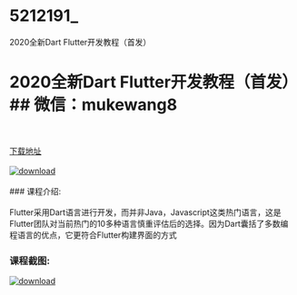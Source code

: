 # 5212191_
2020全新Dart Flutter开发教程（首发）
# 2020全新Dart Flutter开发教程（首发）## 微信：mukewang8
<br/></br>[下载地址](http://www.36tz.cn/article/5212191 "下载地址")
<br/></br>[![download](http://36tz.cn/muke_img/2020_04_2-64-300x151.png "下载地址")](http://www.36tz.cn/article/5212191 "下载地址")
<br/></br>### 课程介绍:<br/></br>Flutter采用Dart语言进行开发，而并非Java，Javascript这类热门语言，这是Flutter团队对当前热门的10多种语言慎重评估后的选择。因为Dart囊括了多数编程语言的优点，它更符合Flutter构建界面的方式

### 课程截图:
[![download](http://36tz.cn/muke_img/2020_04_1-97.png "下载地址")](http://www.36tz.cn/article/5212191 "下载地址")
